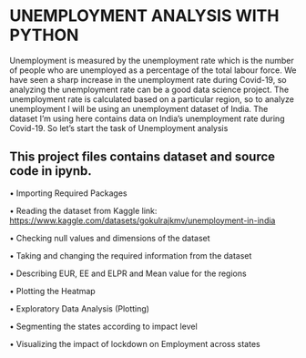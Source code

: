 # UNEMPLOYMENT ANALYSIS WITH PYTHON

Unemployment is measured by the unemployment rate which is the number of people
who are unemployed as a percentage of the total labour force. We have seen a sharp
increase in the unemployment rate during Covid-19, so analyzing the unemployment rate
can be a good data science project. The unemployment rate is calculated based on a particular region, so to analyze unemployment I will be using an unemployment dataset of India. The dataset I’m using here contains data on India’s unemployment rate during Covid-19. So let’s start the task of Unemployment analysis

## This project files contains dataset and source code in ipynb.

•	Importing Required Packages

•	Reading the dataset from Kaggle link: https://www.kaggle.com/datasets/gokulrajkmv/unemployment-in-india

•	Checking null values and dimensions of the dataset

•	Taking and changing the required information from the dataset

•	Describing EUR, EE and ELPR and Mean value for the regions

•	Plotting the Heatmap

•	Exploratory Data Analysis (Plotting)

•	Segmenting the states according to impact level

•	Visualizing the impact of lockdown on Employment across states
